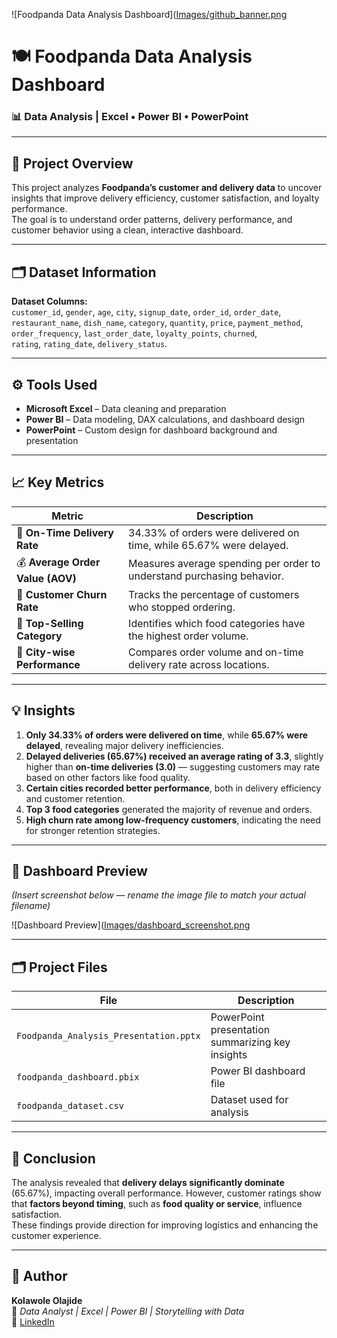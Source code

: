 ![Foodpanda Data Analysis Dashboard]([Images/github_banner.png](https://github.com/Kolawoleolajide/Foodpanda-Data-Analysis-Dashboard/blob/main/Github_Banner1.png)

# 🍽️ Foodpanda Data Analysis Dashboard

### 📊 Data Analysis | Excel • Power BI • PowerPoint

---

## 🧠 Project Overview

This project analyzes **Foodpanda’s customer and delivery data** to uncover insights that improve delivery efficiency, customer satisfaction, and loyalty performance.  
The goal is to understand order patterns, delivery performance, and customer behavior using a clean, interactive dashboard.

---

## 🗂️ Dataset Information

**Dataset Columns:**  
`customer_id`, `gender`, `age`, `city`, `signup_date`, `order_id`, `order_date`,  
`restaurant_name`, `dish_name`, `category`, `quantity`, `price`, `payment_method`,  
`order_frequency`, `last_order_date`, `loyalty_points`, `churned`,  
`rating`, `rating_date`, `delivery_status`.

---

## ⚙️ Tools Used

- **Microsoft Excel** – Data cleaning and preparation  
- **Power BI** – Data modeling, DAX calculations, and dashboard design  
- **PowerPoint** – Custom design for dashboard background and presentation  

---

## 📈 Key Metrics

| Metric                           | Description                                                            |
| -------------------------------- | ---------------------------------------------------------------------- |
| 🚚 **On-Time Delivery Rate**     | 34.33% of orders were delivered on time, while 65.67% were delayed.    |
| 💰 **Average Order Value (AOV)** | Measures average spending per order to understand purchasing behavior. |
| 👥 **Customer Churn Rate**       | Tracks the percentage of customers who stopped ordering.               |
| 🍔 **Top-Selling Category**      | Identifies which food categories have the highest order volume.        |
| 🌆 **City-wise Performance**     | Compares order volume and on-time delivery rate across locations.      |

---

## 💡 Insights

1. **Only 34.33% of orders were delivered on time**, while **65.67% were delayed**, revealing major delivery inefficiencies.  
2. **Delayed deliveries (65.67%) received an average rating of 3.3**, slightly higher than **on-time deliveries (3.0)** — suggesting customers may rate based on other factors like food quality.  
3. **Certain cities recorded better performance**, both in delivery efficiency and customer retention.  
4. **Top 3 food categories** generated the majority of revenue and orders.  
5. **High churn rate among low-frequency customers**, indicating the need for stronger retention strategies.  

---

## 🧭 Dashboard Preview

*(Insert screenshot below — rename the image file to match your actual filename)*  

![Dashboard Preview]([Images/dashboard_screenshot.png](https://github.com/Kolawoleolajide/Foodpanda-Data-Analysis-Dashboard/blob/main/Foodpanda1.png)

---

## 🗂️ Project Files

| File                                   | Description                                      |
| -------------------------------------- | ------------------------------------------------ |
| `Foodpanda_Analysis_Presentation.pptx` | PowerPoint presentation summarizing key insights |
| `foodpanda_dashboard.pbix`             | Power BI dashboard file                          |
| `foodpanda_dataset.csv`                | Dataset used for analysis                        |

---

## 🧾 Conclusion

The analysis revealed that **delivery delays significantly dominate** (65.67%), impacting overall performance. However, customer ratings show that **factors beyond timing**, such as **food quality or service**, influence satisfaction.  
These findings provide direction for improving logistics and enhancing the customer experience.

---

## 🙌 Author

**Kolawole Olajide**  
💼 *Data Analyst | Excel | Power BI | Storytelling with Data*  
🔗 [LinkedIn](www.linkedin.com/in/kolawole-olajide)  

